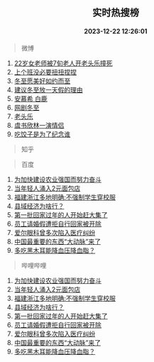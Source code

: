 <div align="center"><h2>实时热搜榜</h2><h4>2023-12-22 12:26:01</h4></div>

> 微博  

1. [22岁女老师被7旬老人开老头乐撞死](https://s.weibo.com/weibo?q=%2322%E5%B2%81%E5%A5%B3%E8%80%81%E5%B8%88%E8%A2%AB7%E6%97%AC%E8%80%81%E4%BA%BA%E5%BC%80%E8%80%81%E5%A4%B4%E4%B9%90%E6%92%9E%E6%AD%BB%23&t=31&band_rank=1&Refer=top)<br />
2. [上个班没必要扭扭捏捏](https://s.weibo.com/weibo?q=%E4%B8%8A%E4%B8%AA%E7%8F%AD%E6%B2%A1%E5%BF%85%E8%A6%81%E6%89%AD%E6%89%AD%E6%8D%8F%E6%8D%8F&t=31&band_rank=2&Refer=top)<br />
3. [冬至愿美好如约而至](https://s.weibo.com/weibo?q=%23%E5%86%AC%E8%87%B3%E6%84%BF%E7%BE%8E%E5%A5%BD%E5%A6%82%E7%BA%A6%E8%80%8C%E8%87%B3%23&t=31&band_rank=3&Refer=top)<br />
4. [建议冬至放一天假的理由](https://s.weibo.com/weibo?q=%E5%BB%BA%E8%AE%AE%E5%86%AC%E8%87%B3%E6%94%BE%E4%B8%80%E5%A4%A9%E5%81%87%E7%9A%84%E7%90%86%E7%94%B1&t=31&band_rank=4&Refer=top)<br />
5. [安慕希 白鹿](https://s.weibo.com/weibo?q=%E5%AE%89%E6%85%95%E5%B8%8C%20%E7%99%BD%E9%B9%BF&t=31&band_rank=5&Refer=top)<br />
6. [网剧冬至](https://s.weibo.com/weibo?q=%E7%BD%91%E5%89%A7%E5%86%AC%E8%87%B3&t=31&band_rank=6&Refer=top)<br />
7. [老头乐](https://s.weibo.com/weibo?q=%E8%80%81%E5%A4%B4%E4%B9%90&t=31&band_rank=7&Refer=top)<br />
8. [虞书欣林一演情侣](https://s.weibo.com/weibo?q=%23%E8%99%9E%E4%B9%A6%E6%AC%A3%E6%9E%97%E4%B8%80%E6%BC%94%E6%83%85%E4%BE%A3%23&t=31&band_rank=8&Refer=top)<br />
9. [吃饺子是为了纪念谁](https://s.weibo.com/weibo?q=%23%E5%90%83%E9%A5%BA%E5%AD%90%E6%98%AF%E4%B8%BA%E4%BA%86%E7%BA%AA%E5%BF%B5%E8%B0%81%23&t=31&band_rank=9&Refer=top)<br />

> 知乎  


> 百度  

1. [为加快建设农业强国而努力奋斗](https://www.baidu.com/s?wd=%E4%B8%BA%E5%8A%A0%E5%BF%AB%E5%BB%BA%E8%AE%BE%E5%86%9C%E4%B8%9A%E5%BC%BA%E5%9B%BD%E8%80%8C%E5%8A%AA%E5%8A%9B%E5%A5%8B%E6%96%97&sa=fyb_news&rsv_dl=fyb_news)<br />
2. [当年轻人涌入2元面包店](https://www.baidu.com/s?wd=%E5%BD%93%E5%B9%B4%E8%BD%BB%E4%BA%BA%E6%B6%8C%E5%85%A52%E5%85%83%E9%9D%A2%E5%8C%85%E5%BA%97&sa=fyb_news&rsv_dl=fyb_news)<br />
3. [福建浙江多地明确:不强制学生穿校服](https://www.baidu.com/s?wd=%E7%A6%8F%E5%BB%BA%E6%B5%99%E6%B1%9F%E5%A4%9A%E5%9C%B0%E6%98%8E%E7%A1%AE%3A%E4%B8%8D%E5%BC%BA%E5%88%B6%E5%AD%A6%E7%94%9F%E7%A9%BF%E6%A0%A1%E6%9C%8D&sa=fyb_news&rsv_dl=fyb_news)<br />
4. [县域经济为啥行？](https://www.baidu.com/s?wd=%E5%8E%BF%E5%9F%9F%E7%BB%8F%E6%B5%8E%E4%B8%BA%E5%95%A5%E8%A1%8C%EF%BC%9F&sa=fyb_news&rsv_dl=fyb_news)<br />
5. [第一批回家过年的人开始赶大集了](https://www.baidu.com/s?wd=%E7%AC%AC%E4%B8%80%E6%89%B9%E5%9B%9E%E5%AE%B6%E8%BF%87%E5%B9%B4%E7%9A%84%E4%BA%BA%E5%BC%80%E5%A7%8B%E8%B5%B6%E5%A4%A7%E9%9B%86%E4%BA%86&sa=fyb_news&rsv_dl=fyb_news)<br />
6. [员工请婚假遭拒自行回家被开除](https://www.baidu.com/s?wd=%E5%91%98%E5%B7%A5%E8%AF%B7%E5%A9%9A%E5%81%87%E9%81%AD%E6%8B%92%E8%87%AA%E8%A1%8C%E5%9B%9E%E5%AE%B6%E8%A2%AB%E5%BC%80%E9%99%A4&sa=fyb_news&rsv_dl=fyb_news)<br />
7. [爱尔眼科曾多次陷入医疗纠纷](https://www.baidu.com/s?wd=%E7%88%B1%E5%B0%94%E7%9C%BC%E7%A7%91%E6%9B%BE%E5%A4%9A%E6%AC%A1%E9%99%B7%E5%85%A5%E5%8C%BB%E7%96%97%E7%BA%A0%E7%BA%B7&sa=fyb_news&rsv_dl=fyb_news)<br />
8. [中国最重要的东西“大动脉”来了](https://www.baidu.com/s?wd=%E4%B8%AD%E5%9B%BD%E6%9C%80%E9%87%8D%E8%A6%81%E7%9A%84%E4%B8%9C%E8%A5%BF%E2%80%9C%E5%A4%A7%E5%8A%A8%E8%84%89%E2%80%9D%E6%9D%A5%E4%BA%86&sa=fyb_news&rsv_dl=fyb_news)<br />
9. [多吃黑木耳能降血压降血脂？](https://www.baidu.com/s?wd=%E5%A4%9A%E5%90%83%E9%BB%91%E6%9C%A8%E8%80%B3%E8%83%BD%E9%99%8D%E8%A1%80%E5%8E%8B%E9%99%8D%E8%A1%80%E8%84%82%EF%BC%9F&sa=fyb_news&rsv_dl=fyb_news)<br />

> 哔哩哔哩  

1. [为加快建设农业强国而努力奋斗](https://www.baidu.com/s?wd=%E4%B8%BA%E5%8A%A0%E5%BF%AB%E5%BB%BA%E8%AE%BE%E5%86%9C%E4%B8%9A%E5%BC%BA%E5%9B%BD%E8%80%8C%E5%8A%AA%E5%8A%9B%E5%A5%8B%E6%96%97&sa=fyb_news&rsv_dl=fyb_news)<br />
2. [当年轻人涌入2元面包店](https://www.baidu.com/s?wd=%E5%BD%93%E5%B9%B4%E8%BD%BB%E4%BA%BA%E6%B6%8C%E5%85%A52%E5%85%83%E9%9D%A2%E5%8C%85%E5%BA%97&sa=fyb_news&rsv_dl=fyb_news)<br />
3. [福建浙江多地明确:不强制学生穿校服](https://www.baidu.com/s?wd=%E7%A6%8F%E5%BB%BA%E6%B5%99%E6%B1%9F%E5%A4%9A%E5%9C%B0%E6%98%8E%E7%A1%AE%3A%E4%B8%8D%E5%BC%BA%E5%88%B6%E5%AD%A6%E7%94%9F%E7%A9%BF%E6%A0%A1%E6%9C%8D&sa=fyb_news&rsv_dl=fyb_news)<br />
4. [县域经济为啥行？](https://www.baidu.com/s?wd=%E5%8E%BF%E5%9F%9F%E7%BB%8F%E6%B5%8E%E4%B8%BA%E5%95%A5%E8%A1%8C%EF%BC%9F&sa=fyb_news&rsv_dl=fyb_news)<br />
5. [第一批回家过年的人开始赶大集了](https://www.baidu.com/s?wd=%E7%AC%AC%E4%B8%80%E6%89%B9%E5%9B%9E%E5%AE%B6%E8%BF%87%E5%B9%B4%E7%9A%84%E4%BA%BA%E5%BC%80%E5%A7%8B%E8%B5%B6%E5%A4%A7%E9%9B%86%E4%BA%86&sa=fyb_news&rsv_dl=fyb_news)<br />
6. [员工请婚假遭拒自行回家被开除](https://www.baidu.com/s?wd=%E5%91%98%E5%B7%A5%E8%AF%B7%E5%A9%9A%E5%81%87%E9%81%AD%E6%8B%92%E8%87%AA%E8%A1%8C%E5%9B%9E%E5%AE%B6%E8%A2%AB%E5%BC%80%E9%99%A4&sa=fyb_news&rsv_dl=fyb_news)<br />
7. [爱尔眼科曾多次陷入医疗纠纷](https://www.baidu.com/s?wd=%E7%88%B1%E5%B0%94%E7%9C%BC%E7%A7%91%E6%9B%BE%E5%A4%9A%E6%AC%A1%E9%99%B7%E5%85%A5%E5%8C%BB%E7%96%97%E7%BA%A0%E7%BA%B7&sa=fyb_news&rsv_dl=fyb_news)<br />
8. [中国最重要的东西“大动脉”来了](https://www.baidu.com/s?wd=%E4%B8%AD%E5%9B%BD%E6%9C%80%E9%87%8D%E8%A6%81%E7%9A%84%E4%B8%9C%E8%A5%BF%E2%80%9C%E5%A4%A7%E5%8A%A8%E8%84%89%E2%80%9D%E6%9D%A5%E4%BA%86&sa=fyb_news&rsv_dl=fyb_news)<br />
9. [多吃黑木耳能降血压降血脂？](https://www.baidu.com/s?wd=%E5%A4%9A%E5%90%83%E9%BB%91%E6%9C%A8%E8%80%B3%E8%83%BD%E9%99%8D%E8%A1%80%E5%8E%8B%E9%99%8D%E8%A1%80%E8%84%82%EF%BC%9F&sa=fyb_news&rsv_dl=fyb_news)<br />
